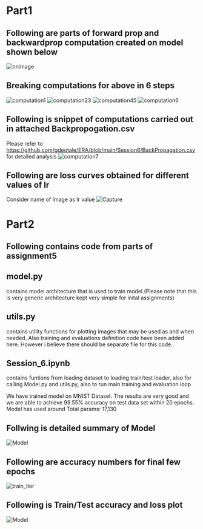 # Part1
## Following are parts of forward prop and backwardprop computation created on model shown below
![nnimage](https://github.com/gdeotale/ERA/assets/8176219/d880875c-0f58-46af-8649-02383b59978b)

## Breaking computations for above in 6 steps
![computation1](https://github.com/gdeotale/ERA/assets/8176219/8901543b-e020-48dc-9722-2df50f8c2d74)
![computation23](https://github.com/gdeotale/ERA/assets/8176219/6f8cb9d4-06c3-48bb-b02c-e32cce166008)
![computation45](https://github.com/gdeotale/ERA/assets/8176219/c8b8c449-4a64-4116-8a6d-93b07d12f5f0)
![computation6](https://github.com/gdeotale/ERA/assets/8176219/9f5e0163-e081-4354-b21c-0ee499779fc7)

## Following is snippet of computations carried out in attached Backpropogation.csv
Please refer to https://github.com/gdeotale/ERA/blob/main/Session6/BackPropagation.csv for detailed analysis
![computation7](https://github.com/gdeotale/ERA/assets/8176219/feb63f9a-182f-4fbf-97aa-2b73d8b489a5)

## Following are loss curves obtained for different values of lr
Consider name of Image as lr value
![Capture](https://github.com/gdeotale/ERA/assets/8176219/3165d1c0-cdcc-40e1-9f02-d5a3c59c3e06)

# Part2
## Following contains code from parts of assignment5

## model.py 
contains model architecture that is used to train model.(Please note that this is very generic architecture kept very simple for inital assignments)

## utils.py 
contains utility functions for plotting images that may be used as and when needed. Also training and evaluations definition code have been added here. However i believe there should be separate file for this code.

## Session_6.ipynb 
contains funtions from loading dataset to loading train/test loader, also for calling Model.py and utils.py, also to run main training and evaluation loop

We have trained model  on MNIST Dataset. The results are very good and we are able to achieve 99.55% accuracy on test data set within 20 epochs.
Model has used around Total params: 17,130

## Follwing is detailed summary of Model
![Model](https://github.com/gdeotale/ERA/assets/8176219/17eaaafa-9d07-48d4-b334-c0dd7777acbc)

## Following are accuracy numbers for final few epochs
![train_iter](https://github.com/gdeotale/ERA/assets/8176219/483bafb5-1a99-49a5-9f49-8442825bf6e2)


## Following is Train/Test accuracy and loss plot
![Model](https://github.com/gdeotale/ERA/assets/8176219/f8d74223-a12d-4aff-8d78-0c2d6fa484ac)



